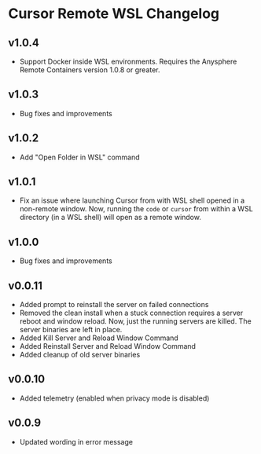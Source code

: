 # Cursor Remote WSL Changelog

## v1.0.4
- Support Docker inside WSL environments. Requires the Anysphere Remote Containers version 1.0.8 or greater.

## v1.0.3
- Bug fixes and improvements

## v1.0.2
- Add "Open Folder in WSL" command

## v1.0.1
- Fix an issue where launching Cursor from with WSL shell opened in a non-remote window. Now, running the `code` or `cursor` from within a WSL directory (in a WSL shell) will open as a remote window.

## v1.0.0
- Bug fixes and improvements

## v0.0.11

- Added prompt to reinstall the server on failed connections
- Removed the clean install when a stuck connection requires a server reboot and window reload. Now, just the running servers are killed. The server binaries are left in place.
- Added Kill Server and Reload Window Command
- Added Reinstall Server and Reload Window Command
- Added cleanup of old server binaries


## v0.0.10

- Added telemetry (enabled when privacy mode is disabled)


## v0.0.9

- Updated wording in error message

